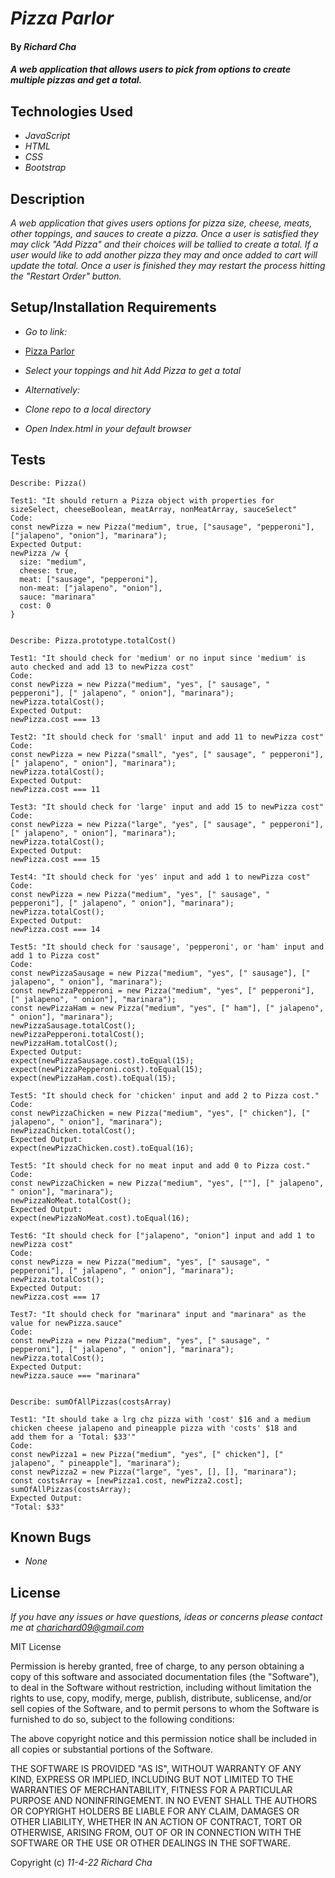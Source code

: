 # _Pizza Parlor_

#### By _**Richard Cha**_

#### _A web application that allows users to pick from options to create multiple pizzas and get a total._

## Technologies Used

* _JavaScript_
* _HTML_
* _CSS_
* _Bootstrap_

## Description

_A web application that gives users options for pizza size, cheese, meats, other toppings, and sauces to create a pizza. Once a user is satisfied they may click "Add Pizza" and their choices will be tallied to create a total. If a user would like to add another pizza they may and once added to cart will update the total. Once a user is finished they may restart the process hitting the "Restart Order" button._

## Setup/Installation Requirements

* _Go to link:_
* [Pizza Parlor](https://charichard09.github.io/pizza-parlor)
* _Select your toppings and hit Add Pizza to get a total_

* _Alternatively:_
* _Clone repo to a local directory_
* _Open Index.html in your default browser_

## Tests

```
Describe: Pizza()

Test1: "It should return a Pizza object with properties for sizeSelect, cheeseBoolean, meatArray, nonMeatArray, sauceSelect"
Code: 
const newPizza = new Pizza("medium", true, ["sausage", "pepperoni"], ["jalapeno", "onion"], "marinara");
Expected Output: 
newPizza /w {
  size: "medium",
  cheese: true,
  meat: ["sausage", "pepperoni"],
  non-meat: ["jalapeno", "onion"],
  sauce: "marinara"
  cost: 0
}

  
Describe: Pizza.prototype.totalCost()

Test1: "It should check for 'medium' or no input since 'medium' is auto checked and add 13 to newPizza cost"
Code: 
const newPizza = new Pizza("medium", "yes", [" sausage", " pepperoni"], [" jalapeno", " onion"], "marinara");
newPizza.totalCost();
Expected Output:
newPizza.cost === 13

Test2: "It should check for 'small' input and add 11 to newPizza cost"
Code: 
const newPizza = new Pizza("small", "yes", [" sausage", " pepperoni"], [" jalapeno", " onion"], "marinara");
newPizza.totalCost();
Expected Output:
newPizza.cost === 11

Test3: "It should check for 'large' input and add 15 to newPizza cost"
Code: 
const newPizza = new Pizza("large", "yes", [" sausage", " pepperoni"], [" jalapeno", " onion"], "marinara");
newPizza.totalCost();
Expected Output:
newPizza.cost === 15

Test4: "It should check for 'yes' input and add 1 to newPizza cost"
Code: 
const newPizza = new Pizza("medium", "yes", [" sausage", " pepperoni"], [" jalapeno", " onion"], "marinara");
newPizza.totalCost();
Expected Output:
newPizza.cost === 14

Test5: "It should check for 'sausage', 'pepperoni', or 'ham' input and add 1 to Pizza cost"
Code: 
const newPizzaSausage = new Pizza("medium", "yes", [" sausage"], [" jalapeno", " onion"], "marinara");
const newPizzaPepperoni = new Pizza("medium", "yes", [" pepperoni"], [" jalapeno", " onion"], "marinara");
const newPizzaHam = new Pizza("medium", "yes", [" ham"], [" jalapeno", " onion"], "marinara");
newPizzaSausage.totalCost();
newPizzaPepperoni.totalCost();
newPizzaHam.totalCost();
Expected Output:
expect(newPizzaSausage.cost).toEqual(15);
expect(newPizzaPepperoni.cost).toEqual(15);
expect(newPizzaHam.cost).toEqual(15);

Test5: "It should check for 'chicken' input and add 2 to Pizza cost."
Code: 
const newPizzaChicken = new Pizza("medium", "yes", [" chicken"], [" jalapeno", " onion"], "marinara");
newPizzaChicken.totalCost();
Expected Output:
expect(newPizzaChicken.cost).toEqual(16);

Test5: "It should check for no meat input and add 0 to Pizza cost."
Code: 
const newPizzaChicken = new Pizza("medium", "yes", [""], [" jalapeno", " onion"], "marinara");
newPizzaNoMeat.totalCost();
Expected Output:
expect(newPizzaNoMeat.cost).toEqual(16);

Test6: "It should check for ["jalapeno", "onion"] input and add 1 to newPizza cost"
Code: 
const newPizza = new Pizza("medium", "yes", [" sausage", " pepperoni"], [" jalapeno", " onion"], "marinara");
newPizza.totalCost();
Expected Output:
newPizza.cost === 17

Test7: "It should check for "marinara" input and "marinara" as the value for newPizza.sauce"
Code: 
const newPizza = new Pizza("medium", "yes", [" sausage", " pepperoni"], [" jalapeno", " onion"], "marinara");
newPizza.totalCost();
Expected Output:
newPizza.sauce === "marinara"


Describe: sumOfAllPizzas(costsArray)

Test1: "It should take a lrg chz pizza with 'cost' $16 and a medium chicken cheese jalapeno and pineapple pizza with 'costs' $18 and 
add them for a 'Total: $33'"
Code:
const newPizza1 = new Pizza("medium", "yes", [" chicken"], [" jalapeno", " pineapple"], "marinara");
const newPizza2 = new Pizza("large", "yes", [], [], "marinara");
const costsArray = [newPizza1.cost, newPizza2.cost];
sumOfAllPizzas(costsArray);
Expected Output:
"Total: $33" 

```

## Known Bugs

* _None_

## License

_If you have any issues or have questions, ideas or concerns please contact me at [charichard09@gmail.com](mailto:charichard09@gmail.com)_

MIT License

Permission is hereby granted, free of charge, to any person obtaining a copy
of this software and associated documentation files (the "Software"), to deal
in the Software without restriction, including without limitation the rights
to use, copy, modify, merge, publish, distribute, sublicense, and/or sell
copies of the Software, and to permit persons to whom the Software is
furnished to do so, subject to the following conditions:

The above copyright notice and this permission notice shall be included in all
copies or substantial portions of the Software.

THE SOFTWARE IS PROVIDED "AS IS", WITHOUT WARRANTY OF ANY KIND, EXPRESS OR
IMPLIED, INCLUDING BUT NOT LIMITED TO THE WARRANTIES OF MERCHANTABILITY,
FITNESS FOR A PARTICULAR PURPOSE AND NONINFRINGEMENT. IN NO EVENT SHALL THE
AUTHORS OR COPYRIGHT HOLDERS BE LIABLE FOR ANY CLAIM, DAMAGES OR OTHER
LIABILITY, WHETHER IN AN ACTION OF CONTRACT, TORT OR OTHERWISE, ARISING FROM,
OUT OF OR IN CONNECTION WITH THE SOFTWARE OR THE USE OR OTHER DEALINGS IN THE
SOFTWARE.

Copyright (c) _11-4-22_ _Richard Cha_
